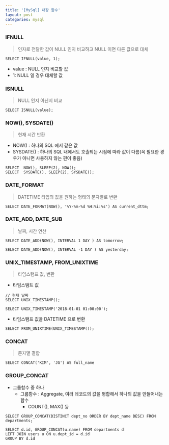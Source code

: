 ```yaml
---
title: '[MySql] 내장 함수'
layout: post
categories: mysql
---
```


### IFNULL
> 인자로 전달한 값이 NULL 인지 비교하고 NULL 이면 다른 값으로 대체

```mysql
SELECT IFNULL(value, 1);
```
- value : NULL 인지 비교할 값
- 1: NULL 일 경우 대체할 값

### ISNULL
> NULL 인지 아닌지 비교

```mysql
SELECT ISNULL(value);
```

### NOW(), SYSDATE()
> 현재 시간 반환
- NOW() : 하나의 SQL 에서 같은 값
- SYSDATE() : 하나의 SQL 내에서도 호출되는 시점에 따라 값이 다름(꼭 필요한 경우가 아니면 사용하지 않는 편이 좋음)

```mysql
SELECT  NOW(), SLEEP(2), NOW();
SELECT  SYSDATE(), SLEEP(2), SYSDATE();
```

### DATE_FORMAT
> DATETIME 타입의 값을 원하는 형태의 문자열로 변환

```mysql
SELECT DATE_FORMAT(NOW(), '%Y-%m-%d %H:%i:%s') AS current_dttm;
```

### DATE_ADD, DATE_SUB
> 날짜, 시간 연산

```mysql
SELECT DATE_ADD(NOW(), INTERVAL 1 DAY ) AS tomorrow;

SELECT DATE_ADD(NOW(), INTERVAL -1 DAY ) AS yesterday;
```

### UNIX_TIMESTAMP, FROM_UNIXTIME
> 타임스탬프 값, 변환 

- 타임스탬트 값

```mysql
// 현재 날짜
SELECT UNIX_TIMESTAMP();

SELECT UNIX_TIMESTAMP('2018-01-01 01:00:00');
```

- 타임스탬프 값을 DATETIME 으로 변환

```mysql
SELECT FROM_UNIXTIME(UNIX_TIMESTAMP());
```

### CONCAT
> 문자열 결합

```mysql
SELECT CONCAT('KIM', 'JG') AS full_name
```

### GROUP_CONCAT
- 그룹함수 중 하나
    - 그룹함수 : Aggregate, 여러 레코드의 값을 병합해서 하나의 값을 만들어내는 함수
        - COUNT(), MAX() 등

```mysql
SELECT GROUP_CONCAT(DISTINCT dept_no ORDER BY dept_name DESC) FROM departments;
```

```mysql
SELECT d.id, GROUP_CONCAT(u.name) FROM departments d
LEFT JOIN users u ON u.dept_id = d.id
GROUP BY d.id
```